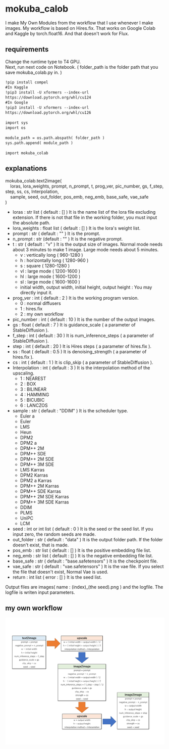 # mokuba_calob
I make My Own Modules from the workflow that I use whenever I make images. My workflow is based on Hires.fix. That works on Google Colab and Kaggle by torch.float16. And that doesn't work for Flux.<br>
## requirements
Change the runtime type to T4 GPU.<br>
Next, run next code on Notebook. ( folder_path is the folder path that you save mokuba_colab.py in. )<br>
```
!pip install compel
#In Kaggle
!pip3 install -U xformers --index-url https://download.pytorch.org/whl/cu124
#In Google
!pip3 install -U xformers --index-url https://download.pytorch.org/whl/cu126

import sys
import os

module_path = os.path.abspath( folder_path )
sys.path.append( module_path )

import mokuba_colab
```
## explanations
mokuba_colab.text2image(<br>
&nbsp;&nbsp;&nbsp;&nbsp;loras, lora_weights, prompt, n_prompt, t, prog_ver, pic_number, gs, f_step, step, ss, cs, Interpolation,<br>&nbsp;&nbsp;&nbsp;&nbsp;sample, seed, out_folder, pos_emb, neg_emb, base_safe, vae_safe<br>
)
- loras : str list ( default : [] ) It is the name list of the lora file excluding extension. If there is not that file in the working folder, you must input the absolute path.
- lora_weights : float list ( default : [] ) It is the lora's weight list.
- prompt : str ( default : "" ) It is the prompt.
- n_prompt : str (default : "" ) It is the negative prompt.
- t : str ( default : "v" ) It is the output size of images. Normal mode needs about 3 minutes to make 1 image. Large mode needs about 5 minutes.
  - v : vertically long ( 960-1280 )
  - h : horizontally long ( 1280-960 )
  - s : square ( 1280-1280 )
  - vl : large mode ( 1200-1600 )
  - hl : large mode ( 1600-1200 )
  - sl : large mode ( 1600-1600 )
  - initial width, output width, initial height, output height : You may directly input it.
- prog_ver : int ( default : 2 ) It is the working program version.
  - 0 : normal diffusers
  - 1 : hires.fix
  - 2 : my own workflow
- pic_number : int ( default : 10 ) It is the number of the output images.
- gs : float ( default : 7 ) It is guidance_scale ( a parameter of StableDiffusion ).
- f_step : int ( default : 30 ) It is num_inference_steps ( a parameter of StableDiffusion ). 
- step : int ( default : 20 ) It is Hires steps ( a parameter of hires.fix ).
- ss : float ( default : 0.5 ) It is denoising_strength ( a parameter of hires.fix ).
- cs : int ( default : 1 ) It is clip_skip ( a parameter of StableDiffusion ).
- Interpolation : int ( default : 3 ) It is the interpolation method of the upscaling.
  - 1 : NEAREST
  - 2 : BOX
  - 3 : BILINEAR
  - 4 : HAMMING
  - 5 : BICUBIC
  - 6 : LANCZOS
- sample : str ( default : "DDIM" ) It is the scheduler type.
  - Euler a
  - Euler
  - LMS
  - Heun
  - DPM2
  - DPM2 a
  - DPM++ 2M
  - DPM++ SDE
  - DPM++ 2M SDE
  - DPM++ 3M SDE
  - LMS Karras
  - DPM2 Karras
  - DPM2 a Karras
  - DPM++ 2M Karras
  - DPM++ SDE Karras
  - DPM++ 2M SDE Karras
  - DPM++ 3M SDE Karras
  - DDIM
  - PLMS
  - UniPC
  - LCM
- seed : int or int list ( default : 0 ) It is the seed or the seed list. If you input zero, the random seeds are made.
- out_folder : str ( default : "data" ) It is the output folder path. If the folder doesn't exist, that is made.
- pos_emb : str list ( default : [] ) It is the positive embedding file list.
- neg_emb : str list ( default : [] ) It is the negative embedding file list.
- base_safe : str ( default : "base.safetensors" ) It is the checkpoint file.
- vae_safe : str ( default : "vae.safetensors" ) It is the vae file. If you select the file that doesn't exist, Normal Vae is used.
- return : int list ( error : [] ) It is the seed list.
  
Output files are images( name : (index)_(the seed).png ) and the logfile. The logfile is writen input parameters.
## my own workflow
![flow image](https://github.com/MokubaAttack/scripts/blob/main/mokuba_colab/flow_image.jpg)
